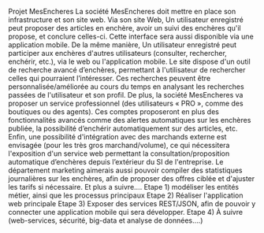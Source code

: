 Projet MesEncheres
La société MesEncheres doit mettre en place son infrastructure et son site web.
Via son site Web, Un utilisateur enregistré peut proposer des articles en enchère, avoir un suivi des
enchères qu'il propose, et conclure celles-ci. Cette interface sera aussi disponible via une application
mobile.
De la même manière, Un utilisateur enregistré peut participer aux enchères d'autres utilisateurs
(consulter, rechercher, enchérir, etc.), via le web ou l'application mobile.
Le site dispose d'un outil de recherche avancé d’enchères, permettant à l'utilisateur de rechercher
celles qui pourraient l’intéresser. Ces recherches peuvent être personnalisée/améliorée au cours du
temps en analysant les recherches passées de l'utilisateur et son profil.
De plus, la société MesEncheres va proposer un service professionnel (des utilisateurs « PRO »,
comme des boutiques ou des agents). Ces comptes proposeront en plus des fonctionnalités avancés
comme des alertes automatiques sur les enchères publiée, la possibilité d’enchérir automatiquement
sur des articles, etc.
Enfin, une possibilité d'intégration avec des marchands externe est envisagée (pour les très gros
marchand/volume), ce qui nécessitera l'exposition d'un service web permettant la
consultation/proposition automatique d’enchères depuis l’extérieur du SI de l'entreprise.
Le département marketing aimerais aussi pouvoir compiler des statistiques journalières sur les
enchères, afin de proposer des offres ciblée et d'ajuster les tarifs si nécessaire.
Et plus a suivre….
Etape 1)
modéliser les entités métier, ainsi que les processus principaux
Etape 2)
Réaliser l'application web principale
Etape 3)
Exposer des services REST/JSON, afin de pouvoir y connecter une application mobile qui sera
développer.
Etape 4)
À suivre (web-services, sécurité, big-data et analyse de données….)
